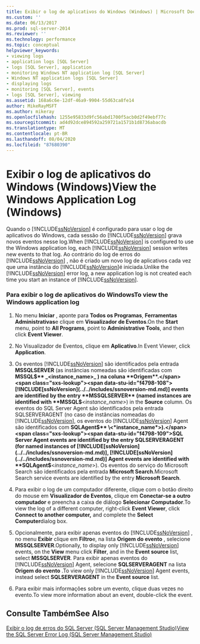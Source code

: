 ```yaml
---
title: Exibir o log de aplicativos do Windows (Windows) | Microsoft Docs
ms.custom: ''
ms.date: 06/13/2017
ms.prod: sql-server-2014
ms.reviewer: ''
ms.technology: performance
ms.topic: conceptual
helpviewer_keywords:
- viewing logs
- application logs [SQL Server]
- logs [SQL Server], application
- monitoring Windows NT application log [SQL Server]
- Windows NT application logs [SQL Server]
- displaying logs
- monitoring [SQL Server], events
- logs [SQL Server], viewing
ms.assetid: 168a6c6e-12df-46a9-9904-55d63ca8fe14
author: MikeRayMSFT
ms.author: mikeray
ms.openlocfilehash: 1255e95833d9fc56abd1700f5acb0d2f49ebf77c
ms.sourcegitcommit: ad4d92dce894592a259721a1571b1d8736abacdb
ms.translationtype: MT
ms.contentlocale: pt-BR
ms.lasthandoff: 08/04/2020
ms.locfileid: "87680390"
---
```

# <a name="view-the-windows-application-log-windows"></a><span data-ttu-id="f4798-102">Exibir o log de aplicativos do Windows (Windows)</span><span class="sxs-lookup"><span data-stu-id="f4798-102">View the Windows Application Log (Windows)</span></span>
  <span data-ttu-id="f4798-103">Quando o [!INCLUDE[ssNoVersion](../../includes/ssnoversion-md.md)] é configurado para usar o log de aplicativos do Windows, cada sessão do [!INCLUDE[ssNoVersion](../../includes/ssnoversion-md.md)] grava novos eventos nesse log.</span><span class="sxs-lookup"><span data-stu-id="f4798-103">When [!INCLUDE[ssNoVersion](../../includes/ssnoversion-md.md)] is configured to use the Windows application log, each [!INCLUDE[ssNoVersion](../../includes/ssnoversion-md.md)] session writes new events to that log.</span></span> <span data-ttu-id="f4798-104">Ao contrário do log de erros do [!INCLUDE[ssNoVersion](../../includes/ssnoversion-md.md)] , não é criado um novo log de aplicativos cada vez que uma instância do [!INCLUDE[ssNoVersion](../../includes/ssnoversion-md.md)]é iniciada.</span><span class="sxs-lookup"><span data-stu-id="f4798-104">Unlike the [!INCLUDE[ssNoVersion](../../includes/ssnoversion-md.md)] error log, a new application log is not created each time you start an instance of [!INCLUDE[ssNoVersion](../../includes/ssnoversion-md.md)].</span></span>  
  
### <a name="to-view-the-windows-application-log"></a><span data-ttu-id="f4798-105">Para exibir o log de aplicativos do Windows</span><span class="sxs-lookup"><span data-stu-id="f4798-105">To view the Windows application log</span></span>  
  
1.  <span data-ttu-id="f4798-106">No menu **Iniciar** , aponte para **Todos os Programas**, **Ferramentas Administrativas**e clique em **Visualizador de Eventos**.</span><span class="sxs-lookup"><span data-stu-id="f4798-106">On the **Start** menu, point to **All Programs**, point to **Administrative Tools**, and then click **Event Viewer**.</span></span>  
  
2.  <span data-ttu-id="f4798-107">No Visualizador de Eventos, clique em **Aplicativo**.</span><span class="sxs-lookup"><span data-stu-id="f4798-107">In Event Viewer, click **Application**.</span></span>  
  
3.  <span data-ttu-id="f4798-108">Os eventos [!INCLUDE[ssNoVersion](../../includes/ssnoversion-md.md)] são identificados pela entrada **MSSQLSERVER** (as instâncias nomeadas são identificadas com **MSSQL$** _<instance_name>_ ) na coluna **Origem**.</span><span class="sxs-lookup"><span data-stu-id="f4798-108">[!INCLUDE[ssNoVersion](../../includes/ssnoversion-md.md)] events are identified by the entry **MSSQLSERVER** (named instances are identified with **MSSQL$**_<instance_name>_) in the **Source** column.</span></span> <span data-ttu-id="f4798-109">Os eventos do SQL Server Agent são identificados pela entrada SQLSERVERAGENT (no caso de instâncias nomeadas do [!INCLUDE[ssNoVersion](../../includes/ssnoversion-md.md)], os eventos do [!INCLUDE[ssNoVersion](../../includes/ssnoversion-md.md)] Agent são identificados com **SQLAgent$** \<*instance_name*>).</span><span class="sxs-lookup"><span data-stu-id="f4798-109">SQL Server Agent events are identified by the entry SQLSERVERAGENT (for named instances of [!INCLUDE[ssNoVersion](../../includes/ssnoversion-md.md)], [!INCLUDE[ssNoVersion](../../includes/ssnoversion-md.md)] Agent events are identified with **SQLAgent$**\<*instance_name*>).</span></span> <span data-ttu-id="f4798-110">Os eventos do serviço do Microsoft Search são identificados pela entrada **Microsoft Search**.</span><span class="sxs-lookup"><span data-stu-id="f4798-110">Microsoft Search service events are identified by the entry **Microsoft Search**.</span></span>  
  
4.  <span data-ttu-id="f4798-111">Para exibir o log de um computador diferente, clique com o botão direito do mouse em **Visualizador de Eventos**, clique em **Conectar-se a outro computador** e preencha a caixa de diálogo **Selecionar Computador**.</span><span class="sxs-lookup"><span data-stu-id="f4798-111">To view the log of a different computer, right-click **Event Viewer**, click **Connect to another computer,** and complete the **Select Computer**dialog box.</span></span>  
  
5.  <span data-ttu-id="f4798-112">Opcionalmente, para exibir apenas eventos do [!INCLUDE[ssNoVersion](../../includes/ssnoversion-md.md)] , no menu **Exibir** clique em **Filtro**e, na lista **Origem do evento** , selecione **MSSQLSERVER**.</span><span class="sxs-lookup"><span data-stu-id="f4798-112">Optionally, to display only [!INCLUDE[ssNoVersion](../../includes/ssnoversion-md.md)] events, on the **View** menu click **Filter**, and in the **Event source** list, select **MSSQLSERVER**.</span></span> <span data-ttu-id="f4798-113">Para exibir apenas eventos do [!INCLUDE[ssNoVersion](../../includes/ssnoversion-md.md)] Agent, selecione **SQLSERVERAGENT** na lista **Origem do evento** .</span><span class="sxs-lookup"><span data-stu-id="f4798-113">To view only [!INCLUDE[ssNoVersion](../../includes/ssnoversion-md.md)] Agent events, instead select **SQLSERVERAGENT** in the **Event source** list.</span></span>  
  
6.  <span data-ttu-id="f4798-114">Para exibir mais informações sobre um evento, clique duas vezes no evento.</span><span class="sxs-lookup"><span data-stu-id="f4798-114">To view more information about an event, double-click the event.</span></span>  
  
## <a name="see-also"></a><span data-ttu-id="f4798-115">Consulte Também</span><span class="sxs-lookup"><span data-stu-id="f4798-115">See Also</span></span>  
 [<span data-ttu-id="f4798-116">Exibir o log de erros do SQL Server &#40;SQL Server Management Studio&#41;</span><span class="sxs-lookup"><span data-stu-id="f4798-116">View the SQL Server Error Log &#40;SQL Server Management Studio&#41;</span></span>](../../ssms/sql-server-management-studio-ssms.md)  
  
  
